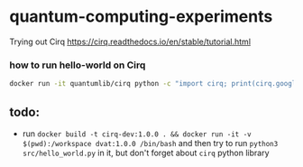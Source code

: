# quantum-computing-experiments
Trying out Cirq https://cirq.readthedocs.io/en/stable/tutorial.html

### how to run hello-world on Cirq
```sh
docker run -it quantumlib/cirq python -c "import cirq; print(cirq.google.Foxtail)"
```

## todo:

 - run `docker build -t cirq-dev:1.0.0 . && docker run -it -v $(pwd):/workspace dvat:1.0.0 /bin/bash`
   and then try to run `python3 src/hello_world.py` in it, but don't forget about `cirq` python library
   